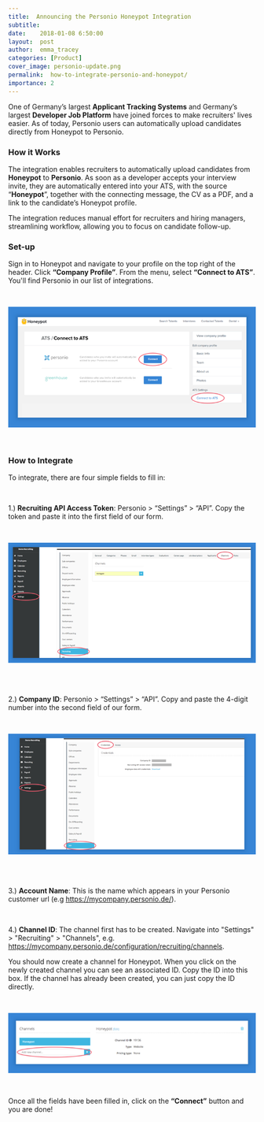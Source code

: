 ```yaml
---
title:  Announcing the Personio Honeypot Integration 
subtitle:
date:    2018-01-08 6:50:00
layout:  post
author:  emma_tracey
categories: [Product]
cover_image: personio-update.png
permalink:  how-to-integrate-personio-and-honeypot/
importance: 2
---
```


One of Germany’s largest **Applicant Tracking Systems** and Germany’s largest **Developer Job Platform** have joined forces to make recruiters' lives easier. As of today, Personio users can automatically upload candidates directly from Honeypot to Personio. 

<!--more--> 

### How it Works

The integration enables recruiters to automatically upload candidates from **Honeypot** to **Personio**. As soon as a developer accepts your interview invite, they are automatically entered into your ATS, with the source “**Honeypot**”, together with the connecting message, the CV as a PDF, and a link to the candidate’s Honeypot profile.

The integration reduces manual effort for recruiters and hiring managers, streamlining workflow, allowing you to focus on candidate follow-up. 

### Set-up

Sign in to Honeypot and navigate to your profile on the top right of the header. Click **“Company Profile”**. From the menu, select **“Connect to ATS”**. You'll find Personio in our list of integrations.

<br>

![Connect to ATS](/assets/images/Personio-screenshot-1.png)

<br>

### How to Integrate

To integrate, there are four simple fields to fill in: 

<br>

1.) **Recruiting API Access Token**: Personio > “Settings” > “API”. Copy the token and paste it into the first field of our form. 

<br>

![Recruiting API Access Token](/assets/images/Personio-screenshot-22.png)

<br><br>

2.) **Company ID**:  Personio > “Settings” > “API”. Copy and paste the 4-digit number into the second field of our form. 

<br>

![Company ID](/assets/images/Personio-screenshot-4.png)

<br><br>

3.) **Account Name**: This is the name which appears in your Personio customer url (e.g https://mycompany.personio.de/).

<br>

4.) **Channel ID**: The channel first has to be created. Navigate into "Settings" > "Recruiting" > "Channels", e.g. https://mycompany.personio.de/configuration/recruiting/channels. 

You should now create a channel for Honeypot. When you click on the newly created channel you can see an associated ID. Copy the ID into this box. If the channel has already been created, you can just copy the ID directly. 

<br>

![Channel ID](/assets/images/personio-screenshot-5.png)

<br>

Once all the fields have been filled in,  click on the **“Connect”** button and you are done! 
